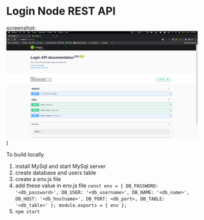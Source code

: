# Login Node REST API

screenshot:
  ![alt](/public/assets/api-ss.png))

To build locally

  1. install MySql and start MySql server
  2. create database and users table
  3. create a env.js file
  4. add these value in env.js file
    `const env = {
      DB_PASSWORD: '<db_password>',
      DB_USER: '<db_username>',
      DB_NAME: '<db_name>',
      DB_HOST: '<db_hostname>',
      DB_PORT: <db_port>,
      DB_TABLE: '<db_table>'
  };
  module.exports = { env };`
  5. `npm start`
